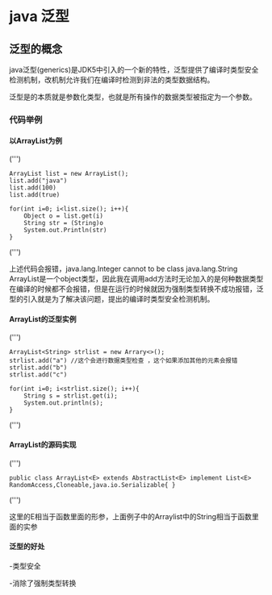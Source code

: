 # java 泛型

## 泛型的概念  

java泛型(generics)是JDK5中引入的一个新的特性，泛型提供了编译时类型安全检测机制，改机制允许我们在编译时检测到非法的类型数据结构。  
  
泛型是的本质就是参数化类型，也就是所有操作的数据类型被指定为一个参数。  

### 代码举例  

#### 以ArrayList为例  

(''')

	ArrayList list = new ArrayList();
	list.add("java")
	list.add(100)
	list.add(true)

	for(int i=0; i<list.size(); i++){
		Object o = list.get(i)
		String str = (String)o
		System.out.Println(str)
	}

(''')

上述代码会报错，java.lang.Integer cannot to be class java.lang.String  
ArrayList是一个object类型，因此我在调用add方法时无论加入的是何种数据类型在编译的时候都不会报错，但是在运行的时候就因为强制类型转换不成功报错，泛型的引入就是为了解决该问题，提出的编译时类型安全检测机制。

#### ArrayList的泛型实例  

(''')

	ArrayList<String> strlist = new Arrary<>();
	strlist.add("a") //这个会进行数据类型检查 ，这个如果添加其他的元素会报错
	strlist.add("b")
	strlist.add("c")

	for(int i=0; i<strlist.size(); i++){
		String s = strlist.get(i);
		System.out.println(s);
	}

(''')

#### ArrayList的源码实现
(''')

	public class ArrayList<E> extends AbstractList<E> implement List<E> RandomAccess,Cloneable,java.io.Serializable{ }

(''')  

这里的E相当于函数里面的形参，上面例子中的Arraylist<String>中的String相当于函数里面的实参  

#### 泛型的好处

-类型安全  

-消除了强制类型转换  
